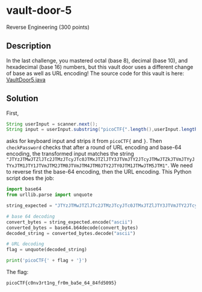 # vault-door-5
Reverse Engineering (300 points)

## Description
In the last challenge, you mastered octal (base 8), decimal (base 10), and hexadecimal (base 16) numbers, but this vault door uses a different change of base as well as URL encoding! 
The source code for this vault is here: [VaultDoor5.java](./VaultDoor5.java)

## Solution
First,
```java
String userInput = scanner.next();
String input = userInput.substring("picoCTF{".length(),userInput.length()-1);
```
asks for keyboard input and strips it from ```picoCTF{``` and ```}```. Then ```checkPassword``` checks that after a round of URL encoding and base-64 encoding, the transformed input matches the string 
```"JTYzJTMwJTZlJTc2JTMzJTcyJTc0JTMxJTZlJTY3JTVmJTY2JTcyJTMwJTZkJTVmJTYyJTYxJTM1JTY1JTVmJTM2JTM0JTVmJTM4JTM0JTY2JTY0JTM1JTMwJTM5JTM1"```. We need to reverse first the base-64 encoding, then the
URL encoding. This Python script does the job: 
```python
import base64
from urllib.parse import unquote

string_expected = "JTYzJTMwJTZlJTc2JTMzJTcyJTc0JTMxJTZlJTY3JTVmJTY2JTcyJTMwJTZkJTVmJTYyJTYxJTM1JTY1JTVmJTM2JTM0JTVmJTM4JTM0JTY2JTY0JTM1JTMwJTM5JTM1"

# base 64 decoding
convert_bytes = string_expected.encode("ascii")
converted_bytes = base64.b64decode(convert_bytes)
decoded_string = converted_bytes.decode("ascii")

# URL decoding
flag = unquote(decoded_string)

print('picoCTF{' + flag + '}')
```
The flag:
```
picoCTF{c0nv3rt1ng_fr0m_ba5e_64_84fd5095}
```
